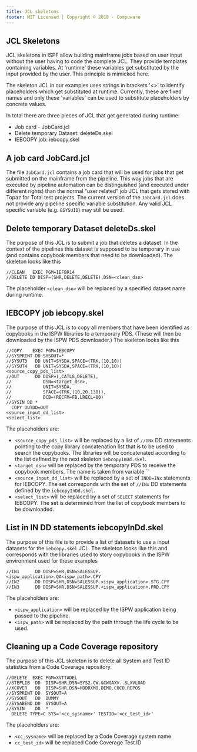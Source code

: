 ```yaml
---
title: JCL skeletons
footer: MIT Licensed | Copyright © 2018 - Compuware
---
```


## JCL Skeletons

JCL skeletons in ISPF allow building mainframe jobs based on user input without the user having to code the complete JCL. They provide templates containing variables. At 'runtime' these variables get substituted by the input provided by the user. This principle is mimicked here.

The skeleton JCL in our examples uses strings in brackets '<>' to identify placeholders which get substituted at runtime. Currently, these are fixed names and only these 'variables' can be used to substitute placeholders by concrete values.

In total there are three pieces of JCL that get generated during runtime:
- Job card - JobCard.jcl
- Delete temporary Dataset: deleteDs.skel
- IEBCOPY job: iebcopy.skel

## A job card JobCard.jcl

The file `JobCard.jcl` contains a job card that will be used for jobs that get submitted on the mainframe from the pipeline. This way jobs that are executed by pipeline automation can be distinguished (and executed under different rights) than the normal "user related" job JCL that gets stored with Topaz for Total test projects.
The current version of the `JobCard.jcl` does not provide any pipeline specific variable substitution. Any valid JCL specific variable (e.g. `&SYSUID`) may still be used.

## Delete temporary Dataset deleteDs.skel

The purpose of this JCL is to submit a job that deletes a dataset. In the context of the pipelines this dataset is supposed to be temporary in use (and contains copybook members that need to be downloaded). The skeleton looks like this
```
//CLEAN   EXEC PGM=IEFBR14
//DELETE DD DISP=(SHR,DELETE,DELETE),DSN=<clean_dsn>
```

The placeholder `<clean_dsn>` will be replaced by a specified dataset name during runtime.

## IEBCOPY job iebcopy.skel

The purpose of this JCL is to copy all members that have been identified as copybooks in the ISPW libraries to a temporary PDS. (These will then be downloaded by the ISPW PDS downloader.) The skeleton looks like this

```
//COPY    EXEC PGM=IEBCOPY
//SYSPRINT DD SYSOUT=*
//SYSUT3   DD UNIT=SYSDA,SPACE=(TRK,(10,10))
//SYSUT4   DD UNIT=SYSDA,SPACE=(TRK,(10,10))
<source_copy_pds_list>
//OUT      DD DISP=(,CATLG,DELETE),
//            DSN=<target_dsn>,
//            UNIT=SYSDA,
//            SPACE=(TRK,(10,20,130)),
//            DCB=(RECFM=FB,LRECL=80)
//SYSIN DD *
  COPY OUTDD=OUT
<source_input_dd_list>
<select_list>
```

The placeholders are:

- `<source_copy_pds_list>` will be replaced by a list of `//INx` DD statements pointing to the copy library concatenation list that is to be used to search the copybooks. The libraries will be concatenated according to the list defined by the next skeleton `iebcopyInDd.skel`.
- `<target_dsn>` will be replaced by the temporary PDS to receive the copybook members. The name is taken from variable ``
- `<source_input_dd_list>` will be replaced by a set of `INDD=INx` statements for IEBCOPY. The set corresponds with the set of `//INx` DD statements defined by the `iebcopyInDd.skel`.
- `<select_list>` will be replaced by a set of `SELECT` statements for IEBCOPY. The set is determined from the list of copybook members to be downloaded.

## List in IN DD statements iebcopyInDd.skel

The purpose of this file is to provide a list of datasets to use a input datasets for the `iebcopy.skel` JCL. The skeleton looks like this and corresponds with the libraries used to story copybooks in the ISPW environment used for these examples

```
//IN1      DD DISP=SHR,DSN=SALESSUP.<ispw_application>.QA<ispw_path>.CPY
//IN2      DD DISP=SHR,DSN=SALESSUP.<ispw_application>.STG.CPY
//IN3      DD DISP=SHR,DSN=SALESSUP.<ispw_application>.PRD.CPY
```

The placeholders are:

- `<ispw_application>` will be replaced by the ISPW application being passed to the pipeline.
- `<ispw_path>` will be replaced by the path through the life cycle to be used.

## Cleaning up a Code Coverage repository

The purpose of this JCL skeleton is to delete all System and Test ID statistics from a Code Coverage repository.

```
//DELETE  EXEC PGM=XVTTADEL                        
//STEPLIB  DD  DISP=SHR,DSN=SYS2.CW.&CWGAXV..SLXVLOAD
//XCOVER   DD  DISP=SHR,DSN=HDDRXM0.DEMO.COCO.REPOS
//SYSPRINT DD  SYSOUT=A                            
//SYSOUT   DD  DUMMY                               
//SYSABEND DD  SYSOUT=A                            
//SYSIN    DD  *                                   
  DELETE TYPE=C SYS='<cc_sysname>' TESTID='<cc_test_id>'
```

The placeholders are:

- `<cc_sysname>` will be replaced by a Code Coverage system name
- `cc_test_id>` will be replaced Code Coverage Test ID
<!--stackedit_data:
eyJoaXN0b3J5IjpbLTM3OTUyMzcsLTE1MzQxMzg2NTZdfQ==
-->